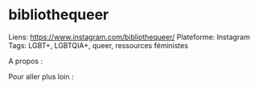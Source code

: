 # bibliothequeer

Liens: https://www.instagram.com/bibliothequeer/
Plateforme: Instagram
Tags: LGBT+, LGBTQIA+, queer, ressources féministes

A propos :

Pour aller plus loin :
